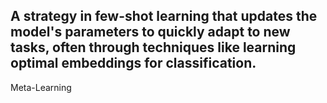 A strategy in few-shot learning that updates the model's parameters to quickly adapt to new tasks, often through techniques like learning optimal embeddings for classification.
---
Meta-Learning
